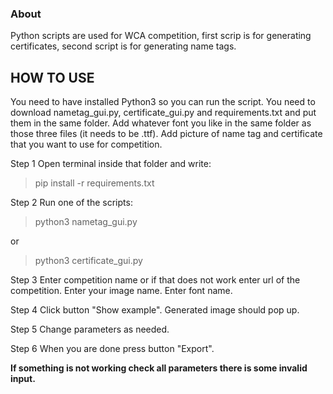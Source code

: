 ### About

Python scripts are used for WCA competition, first scrip is for generating certificates, second script is for generating name tags.

## HOW TO USE

You need to have installed Python3 so you can run the script.
You need to download nametag_gui.py, certificate_gui.py and requirements.txt and put them in the same folder.
Add whatever font you like in the same folder as those three files (it needs to be .ttf).
Add picture of name tag and certificate that you want to use for competition.

Step 1
Open terminal inside that folder and write:
  > pip install -r requirements.txt

Step 2
Run one of the scripts:
  > python3 nametag_gui.py
  
  or
  
  > python3 certificate_gui.py
  
Step 3
Enter competition name or if that does not work enter url of the competition.
Enter your image name.
Enter font name.

Step 4
Click button "Show example".
Generated image should pop up.

Step 5
Change parameters as needed.

Step 6
When you are done press button "Export".

**If something is not working check all parameters there is some invalid input.**
